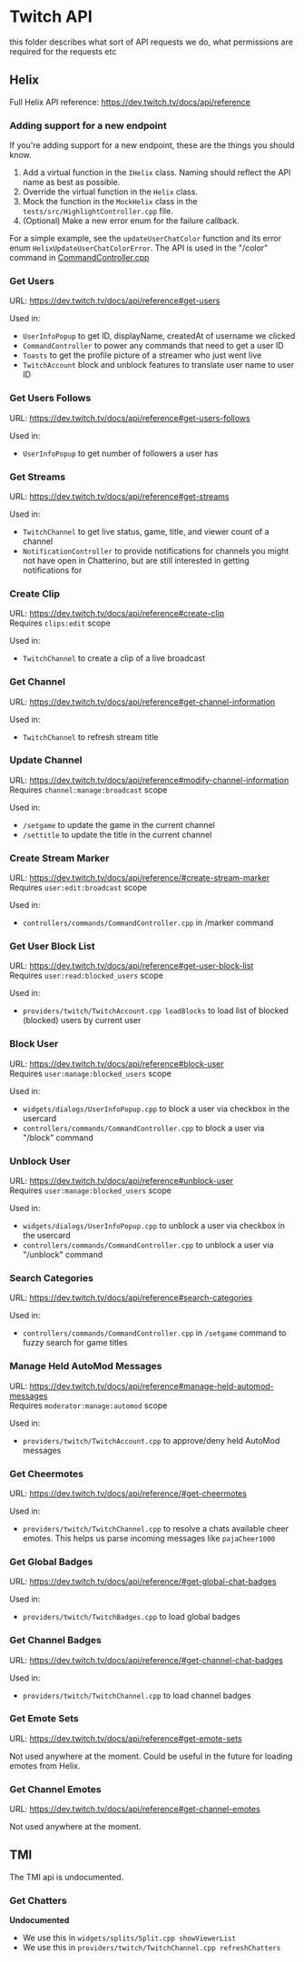 # Twitch API

this folder describes what sort of API requests we do, what permissions are required for the requests etc

## Helix

Full Helix API reference: https://dev.twitch.tv/docs/api/reference

### Adding support for a new endpoint

If you're adding support for a new endpoint, these are the things you should know.

1. Add a virtual function in the `IHelix` class. Naming should reflect the API name as best as possible.
1. Override the virtual function in the `Helix` class.
1. Mock the function in the `MockHelix` class in the `tests/src/HighlightController.cpp` file.
1. (Optional) Make a new error enum for the failure callback.

For a simple example, see the `updateUserChatColor` function and its error enum `HelixUpdateUserChatColorError`.
The API is used in the "/color" command in [CommandController.cpp](../../../controllers/commands/CommandController.cpp)

### Get Users

URL: https://dev.twitch.tv/docs/api/reference#get-users

Used in:

- `UserInfoPopup` to get ID, displayName, createdAt of username we clicked
- `CommandController` to power any commands that need to get a user ID
- `Toasts` to get the profile picture of a streamer who just went live
- `TwitchAccount` block and unblock features to translate user name to user ID

### Get Users Follows

URL: https://dev.twitch.tv/docs/api/reference#get-users-follows

Used in:

- `UserInfoPopup` to get number of followers a user has

### Get Streams

URL: https://dev.twitch.tv/docs/api/reference#get-streams

Used in:

- `TwitchChannel` to get live status, game, title, and viewer count of a channel
- `NotificationController` to provide notifications for channels you might not have open in Chatterino, but are still interested in getting notifications for

### Create Clip

URL: https://dev.twitch.tv/docs/api/reference#create-clip  
Requires `clips:edit` scope

Used in:

- `TwitchChannel` to create a clip of a live broadcast

### Get Channel

URL: https://dev.twitch.tv/docs/api/reference#get-channel-information

Used in:

- `TwitchChannel` to refresh stream title

### Update Channel

URL: https://dev.twitch.tv/docs/api/reference#modify-channel-information  
Requires `channel:manage:broadcast` scope

Used in:

- `/setgame` to update the game in the current channel
- `/settitle` to update the title in the current channel

### Create Stream Marker

URL: https://dev.twitch.tv/docs/api/reference/#create-stream-marker  
Requires `user:edit:broadcast` scope

Used in:

- `controllers/commands/CommandController.cpp` in /marker command

### Get User Block List

URL: https://dev.twitch.tv/docs/api/reference#get-user-block-list  
Requires `user:read:blocked_users` scope

Used in:

- `providers/twitch/TwitchAccount.cpp loadBlocks` to load list of blocked (blocked) users by current user

### Block User

URL: https://dev.twitch.tv/docs/api/reference#block-user  
Requires `user:manage:blocked_users` scope

Used in:

- `widgets/dialogs/UserInfoPopup.cpp` to block a user via checkbox in the usercard
- `controllers/commands/CommandController.cpp` to block a user via "/block" command

### Unblock User

URL: https://dev.twitch.tv/docs/api/reference#unblock-user  
Requires `user:manage:blocked_users` scope

Used in:

- `widgets/dialogs/UserInfoPopup.cpp` to unblock a user via checkbox in the usercard
- `controllers/commands/CommandController.cpp` to unblock a user via "/unblock" command

### Search Categories

URL: https://dev.twitch.tv/docs/api/reference#search-categories

Used in:

- `controllers/commands/CommandController.cpp` in `/setgame` command to fuzzy search for game titles

### Manage Held AutoMod Messages

URL: https://dev.twitch.tv/docs/api/reference#manage-held-automod-messages  
Requires `moderator:manage:automod` scope

Used in:

- `providers/twitch/TwitchAccount.cpp` to approve/deny held AutoMod messages

### Get Cheermotes

URL: https://dev.twitch.tv/docs/api/reference/#get-cheermotes

Used in:

- `providers/twitch/TwitchChannel.cpp` to resolve a chats available cheer emotes. This helps us parse incoming messages like `pajaCheer1000`

### Get Global Badges

URL: https://dev.twitch.tv/docs/api/reference/#get-global-chat-badges

Used in:

- `providers/twitch/TwitchBadges.cpp` to load global badges

### Get Channel Badges

URL: https://dev.twitch.tv/docs/api/reference/#get-channel-chat-badges

Used in:

- `providers/twitch/TwitchChannel.cpp` to load channel badges

### Get Emote Sets

URL: https://dev.twitch.tv/docs/api/reference#get-emote-sets

Not used anywhere at the moment. Could be useful in the future for loading emotes from Helix.

### Get Channel Emotes

URL: https://dev.twitch.tv/docs/api/reference#get-channel-emotes

Not used anywhere at the moment.

## TMI

The TMI api is undocumented.

### Get Chatters

**Undocumented**

- We use this in `widgets/splits/Split.cpp showViewerList`
- We use this in `providers/twitch/TwitchChannel.cpp refreshChatters`
